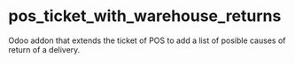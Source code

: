 # pos_ticket_with_warehouse_returns
Odoo addon that extends the ticket of POS to add a list of posible causes of return of a delivery.
